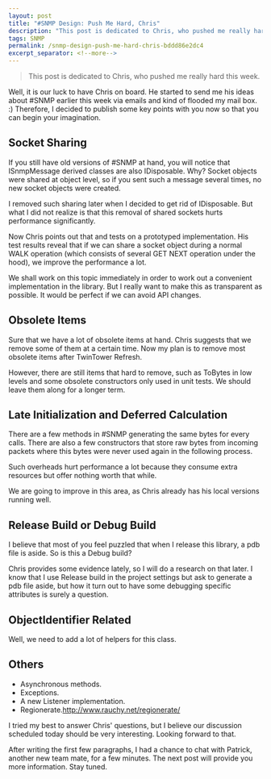 ```yaml
---
layout: post
title: "#SNMP Design: Push Me Hard, Chris"
description: "This post is dedicated to Chris, who pushed me really hard this week to implement a few new features."
tags: SNMP
permalink: /snmp-design-push-me-hard-chris-bddd86e2dc4
excerpt_separator: <!--more-->
---
```

> This post is dedicated to Chris, who pushed me really hard this week.

Well, it is our luck to have Chris on board. He started to send me his ideas about #SNMP earlier this week via emails and kind of flooded my mail box. :) Therefore, I decided to publish some key points with you now so that you can begin your imagination.
<!--more-->

## Socket Sharing
If you still have old versions of #SNMP at hand, you will notice that ISnmpMessage derived classes are also IDisposable. Why? Socket objects were shared at object level, so if you sent such a message several times, no new socket objects were created.

I removed such sharing later when I decided to get rid of IDisposable. But what I did not realize is that this removal of shared sockets hurts performance significantly.

Now Chris points out that and tests on a prototyped implementation. His test results reveal that if we can share a socket object during a normal WALK operation (which consists of several GET NEXT operation under the hood), we improve the performance a lot.

We shall work on this topic immediately in order to work out a convenient implementation in the library. But I really want to make this as transparent as possible. It would be perfect if we can avoid API changes.

## Obsolete Items
Sure that we have a lot of obsolete items at hand. Chris suggests that we remove some of them at a certain time. Now my plan is to remove most obsolete items after TwinTower Refresh.

However, there are still items that hard to remove, such as ToBytes in low levels and some obsolete constructors only used in unit tests. We should leave them along for a longer term.

## Late Initialization and Deferred Calculation

There are a few methods in #SNMP generating the same bytes for every calls. There are also a few constructors that store raw bytes from incoming packets where this bytes were never used again in the following process.

Such overheads hurt performance a lot because they consume extra resources but offer nothing worth that while.

We are going to improve in this area, as Chris already has his local versions running well.

## Release Build or Debug Build

I believe that most of you feel puzzled that when I release this library, a pdb file is aside. So is this a Debug build?

Chris provides some evidence lately, so I will do a research on that later. I know that I use Release build in the project settings but ask to generate a pdb file aside, but how it turn out to have some debugging specific attributes is surely a question.

## ObjectIdentifier Related

Well, we need to add a lot of helpers for this class.

## Others

* Asynchronous methods.
* Exceptions.
* A new Listener implementation.
* Regionerate.http://www.rauchy.net/regionerate/

I tried my best to answer Chris' questions, but I believe our discussion scheduled today should be very interesting. Looking forward to that.

After writing the first few paragraphs, I had a chance to chat with Patrick, another new team mate, for a few minutes. The next post will provide you more information. Stay tuned.
